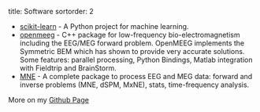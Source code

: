 title: Software
sortorder: 2

- [scikit-learn](http://scikit-learn.org) - A Python project for machine learning.
- [openmeeg](http://openmeeg.github.io) - C++ package for low-frequency bio-electromagnetism including the EEG/MEG forward problem. OpenMEEG implements the Symmetric BEM which has shown to provide very accurate solutions. Some features: parallel processing, Python Bindings, Matlab integration with Fieldtrip and BrainStorm.
- [MNE](http://martinos.org/mne) - A complete package to process EEG and MEG data: forward and inverse problems (MNE, dSPM, MxNE), stats, time-frequency analysis.

More on my [Github Page](http://github.com/agramfort)

